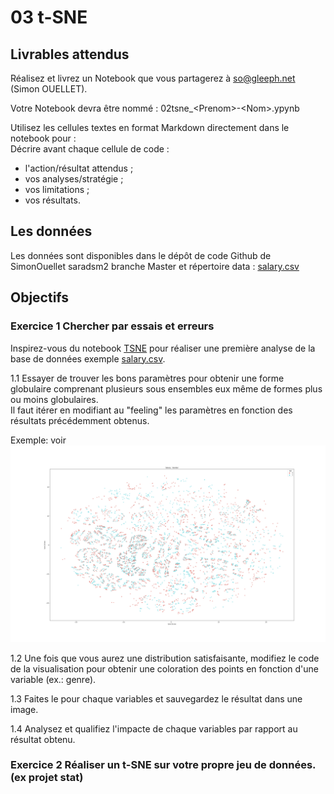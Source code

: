 # 03 t-SNE

## Livrables attendus

Réalisez et livrez un Notebook que vous partagerez à so@gleeph.net (Simon OUELLET).

Votre Notebook devra être nommé : 02tsne_\<Prenom\>-\<Nom\>.ypynb  

Utilisez les cellules textes en format Markdown directement dans le notebook pour :    
Décrire avant chaque cellule de code :  
- l'action/résultat attendus ;  
- vos analyses/stratégie ;  
- vos limitations ;  
- vos résultats.

## Les données

Les données sont disponibles dans le dépôt de code Github de SimonOuellet saradsm2 branche Master et répertoire data : [salary.csv](https://github.com/SimonOuellet/saradsm2/blob/master/data/salary.csv)

## Objectifs

### Exercice 1 Chercher par essais et erreurs

Inspirez-vous du notebook [TSNE](https://github.com/SimonOuellet/saradsm2/blob/master/Notebooks/TSNE.ipynb) pour réaliser une première analyse de la base de données exemple [salary.csv](https://github.com/SimonOuellet/saradsm2/blob/master/data/salary.csv). 

1.1 Essayer de trouver les bons paramètres pour obtenir une forme globulaire comprenant plusieurs sous ensembles eux même de formes plus ou moins globulaires.  
Il faut itérer en modifiant au "feeling" les paramètres en fonction des résultats précédemment obtenus.

Exemple:
voir ![image TSNE](https://github.com/SimonOuellet/saradsm2/raw/master/TD/reponses/tsne-salary-gender.png)


1.2 Une fois que vous aurez une distribution satisfaisante, modifiez le code de la visualisation pour obtenir une coloration des points en fonction d'une variable (ex.: genre).   

1.3 Faites le pour chaque variables et sauvegardez le résultat dans une image.  

1.4 Analysez et qualifiez l'impacte de chaque variables par rapport au résultat obtenu.  

### Exercice 2 Réaliser un t-SNE sur votre propre jeu de données. (ex projet stat)

